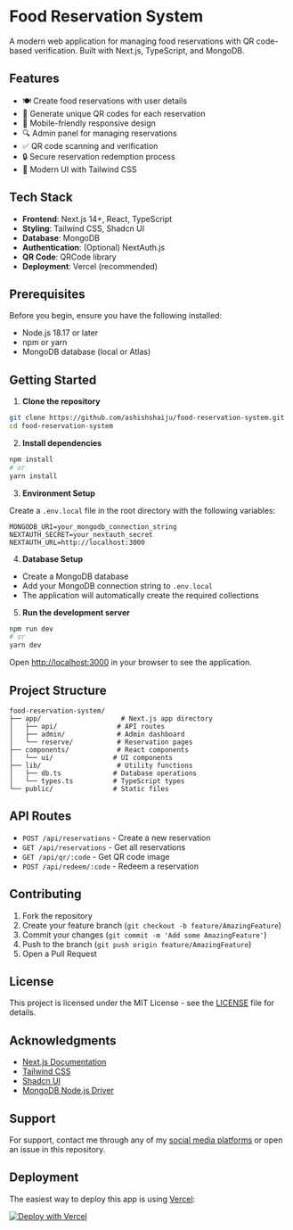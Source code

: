 # Food Reservation System

A modern web application for managing food reservations with QR code-based verification. Built with Next.js, TypeScript, and MongoDB.

## Features

- 🍽️ Create food reservations with user details
- 🎫 Generate unique QR codes for each reservation
- 📱 Mobile-friendly responsive design
- 🔍 Admin panel for managing reservations
- ✅ QR code scanning and verification
- 🔒 Secure reservation redemption process
- 🎨 Modern UI with Tailwind CSS

## Tech Stack

- **Frontend**: Next.js 14+, React, TypeScript
- **Styling**: Tailwind CSS, Shadcn UI
- **Database**: MongoDB
- **Authentication**: (Optional) NextAuth.js
- **QR Code**: QRCode library
- **Deployment**: Vercel (recommended)

## Prerequisites

Before you begin, ensure you have the following installed:
- Node.js 18.17 or later
- npm or yarn
- MongoDB database (local or Atlas)

## Getting Started

1. **Clone the repository**
```bash
git clone https://github.com/ashishshaiju/food-reservation-system.git
cd food-reservation-system
```

2. **Install dependencies**
```bash
npm install
# or
yarn install
```

3. **Environment Setup**

Create a `.env.local` file in the root directory with the following variables:
```env
MONGODB_URI=your_mongodb_connection_string
NEXTAUTH_SECRET=your_nextauth_secret
NEXTAUTH_URL=http://localhost:3000
```

4. **Database Setup**
- Create a MongoDB database
- Add your MongoDB connection string to `.env.local`
- The application will automatically create the required collections

5. **Run the development server**
```bash
npm run dev
# or
yarn dev
```

Open [http://localhost:3000](http://localhost:3000) in your browser to see the application.

## Project Structure

```
food-reservation-system/
├── app/                    # Next.js app directory
│   ├── api/               # API routes
│   ├── admin/             # Admin dashboard
│   └── reserve/           # Reservation pages
├── components/            # React components
│   └── ui/               # UI components
├── lib/                   # Utility functions
│   ├── db.ts             # Database operations
│   └── types.ts          # TypeScript types
└── public/               # Static files
```

## API Routes

- `POST /api/reservations` - Create a new reservation
- `GET /api/reservations` - Get all reservations
- `GET /api/qr/:code` - Get QR code image
- `POST /api/redeem/:code` - Redeem a reservation

## Contributing

1. Fork the repository
2. Create your feature branch (`git checkout -b feature/AmazingFeature`)
3. Commit your changes (`git commit -m 'Add some AmazingFeature'`)
4. Push to the branch (`git push origin feature/AmazingFeature`)
5. Open a Pull Request

## License

This project is licensed under the MIT License - see the [LICENSE](LICENSE) file for details.

## Acknowledgments

- [Next.js Documentation](https://nextjs.org/docs)
- [Tailwind CSS](https://tailwindcss.com)
- [Shadcn UI](https://ui.shadcn.com)
- [MongoDB Node.js Driver](https://mongodb.github.io/node-mongodb-native/)

## Support

For support, contact me through any of my [social media platforms](https://github.com/ashishshaiju) or open an issue in this repository.

## Deployment

The easiest way to deploy this app is using [Vercel](https://vercel.com):

[![Deploy with Vercel](https://vercel.com/button)](https://vercel.com/new/clone?repository-url=https%3A%2F%2Fgithub.com%2Fashishshaiju%2Ffood-reservation-system) 
